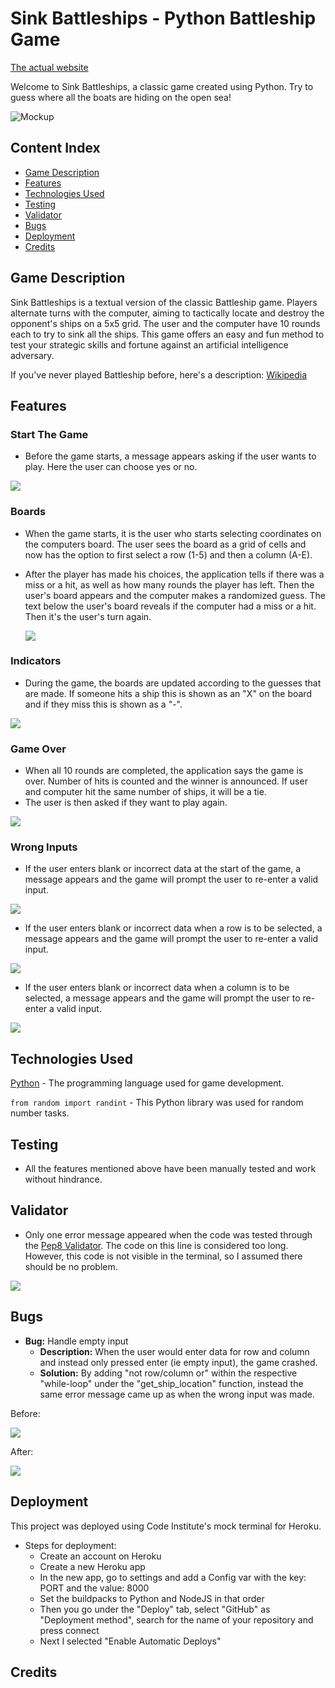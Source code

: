 # Sink Battleships - Python Battleship Game

[The actual website](https://sink-battleships-0da166920aef.herokuapp.com/)

Welcome to Sink Battleships, a classic game created using Python. Try to guess where all the boats are hiding on the open sea!

![Mockup](docs/images/responsive.jpg)

## Content Index

- [Game Description](#game-description)
- [Features](#features)
- [Technologies Used](#technologies-used)
- [Testing](#testing)
- [Validator](#validator)
- [Bugs](#bugs)
- [Deployment](#deployment)
- [Credits](#credits)

## Game Description

Sink Battleships is a textual version of the classic Battleship game. Players alternate turns with the computer, aiming to tactically locate and destroy the opponent's ships on a 5x5 grid. The user and the computer have 10 rounds each to try to sink all the ships. This game offers an easy and fun method to test your strategic skills and fortune against an artificial intelligence adversary.

If you've never played Battleship before, here's a description:
[Wikipedia](https://en.wikipedia.org/wiki/Battleship_(game))

## Features

### Start The Game
- Before the game starts, a message appears asking if the user wants to play. Here the user can choose yes or no.

<img src="docs/images/start.jpg">

### Boards
- When the game starts, it is the user who starts selecting coordinates on the computers board. The user sees the board as a grid of cells and now has the option to first select a row (1-5) and then a column (A-E).
- After the player has made his choices, the application tells if there was a miss or a hit, as well as how many rounds the player has left. Then the user's board appears and the computer makes a randomized guess. The text below the user's board reveals if the computer had a miss or a hit. Then it's the user's turn again.

    <img src="docs/images/boards.jpg">

### Indicators
- During the game, the boards are updated according to the guesses that are made. If someone hits a ship this is shown as an "X" on the board and if they miss this is shown as a "-".

<img src="docs/images/indicators.jpg">

### Game Over
- When all 10 rounds are completed, the application says the game is over. Number of hits is counted and the winner is announced. If user and computer hit the same number of ships, it will be a tie.
- The user is then asked if they want to play again.

<img src="docs/images/gameover.jpg">

### Wrong Inputs
- If the user enters blank or incorrect data at the start of the game, a message appears and the game will prompt the user to re-enter a valid input.

<img src="docs/images/invalid1.jpg">

- If the user enters blank or incorrect data when a row is to be selected, a message appears and the game will prompt the user to re-enter a valid input.

<img src="docs/images/invalid2.jpg">

- If the user enters blank or incorrect data when a column is to be selected, a message appears and the game will prompt the user to re-enter a valid input.

<img src="docs/images/invalid3.jpg">

## Technologies Used

[Python](https://www.python.org/)  -  The programming language used for game development.

`from random import randint` - This Python library was used for random number tasks.

## Testing

- All the features mentioned above have been manually tested and work without hindrance.

## Validator

- Only one error message appeared when the code was tested through the [Pep8 Validator](https://pep8ci.herokuapp.com/). The code on this line is considered too long. However, this code is not visible in the terminal, so I assumed there should be no problem.

<img src="docs/images/linter.jpg">

## Bugs

- **Bug:** Handle empty input
    - **Description:** When the user would enter data for row and column and instead only pressed enter (ie empty input), the game crashed.
    - **Solution:** By adding "not row/column or" within the respective "while-loop" under the "get_ship_location" function, instead the same error message came up as when the wrong input was made.

Before:

<img src="docs/images/bug1.jpg">

After:

<img src="docs/images/bug1fixed.jpg">

## Deployment

This project was deployed using Code Institute's mock terminal for Heroku.

- Steps for deployment:
    - Create an account on Heroku
    - Create a new Heroku app
    - In the new app, go to settings and add a Config var with the key: PORT and the value: 8000
    - Set the buildpacks to Python and NodeJS in that order
    - Then you go under the "Deploy" tab, select "GitHub" as "Deployment method", search for the name of your repository and press connect
    - Next I selected "Enable Automatic Deploys"

## Credits